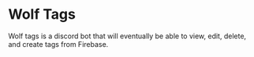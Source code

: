 # Wolf Tags
Wolf tags is a discord bot that will eventually be able to view, edit, delete, and create tags from Firebase.
